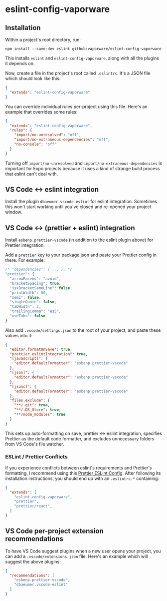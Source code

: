 # eslint-config-vaporware

## Installation

Within a project's root directory, run:

```
npm install --save-dev eslint github:vaporware/eslint-config-vaporware
```

This installs `eslint` and `eslint-config-vaporware`, along with all the plugins it depends on.

Now, create a file in the project's root called `.eslintrc`. It's a JSON file which should look like this:

```json
{
  "extends": "eslint-config-vaporware"
}
```

You can override individual rules per-project using this file. Here's an example that overrides some rules:

```json
{
  "extends": "eslint-config-vaporware",
  "rules": {
    "import/no-unresolved": "off",
    "import/no-extraneous-dependencies": "off",
    "no-console": "off"
  }
}
```

Turning off `import/no-unresolved` and `import/no-extraneous-dependencies` is important for Expo projects because it uses a kind of strange build process that eslint can't deal with.

## VS Code <-> eslint integration

Install the plugin `dbaeumer.vscode-eslint` for eslint integration. Sometimes this won't start working until you've closed and re-opened your project window.

## VS Code <-> (prettier + eslint) integration

Install `esbenp.prettier-vscode` (in addition to the eslint plugin above) for Prettier integration.

Add a `prettier` key to your package.json and paste your Prettier config in there. For example:

```js
/* "dependencies": { ... }, */
"prettier": {
  "arrowParens": "avoid",
  "bracketSpacing": true,
  "jsxBracketSameLine": false,
  "printWidth": 80,
  "semi": false,
  "singleQuote": false,
  "tabWidth": 2,
  "trailingComma": "es5",
  "useTabs": false
}
```

Also add `.vscode/settings.json` to the root of your project, and paste these values into it:

```json
{
  "editor.formatOnSave": true,
  "prettier.eslintIntegration": true,
  "[javascript]": {
    "editor.defaultFormatter": "esbenp.prettier-vscode"
  },
  "[json]": {
    "editor.defaultFormatter": "esbenp.prettier-vscode"
  },
  "[jsonc]": {
    "editor.defaultFormatter": "esbenp.prettier-vscode"
  },
  "files.exclude": {
    "**/.git": true,
    "**/.DS_Store": true,
    "**/node_modules": true
  }
}
```

This sets up auto-formatting on save, prettier <-> eslint integration, specifies Prettier as the default code formatter, and excludes unnecessary folders from VS Code's file watcher.

### ESLint / Prettier Conflicts

If you experience conflicts between eslint's requirements and Prettier's formatting, I recommend using this [Prettier ESLint Config](https://github.com/prettier/eslint-config-prettier#installation). After following its installation instructions, you should end up with an `.eslintrc.*` containing:

```json
{
  "extends": [
    "eslint-config-vaporware",
    "prettier",
    "prettier/react",
  ]
}
```

## VS Code per-project extension recommendations
To have VS Code suggest plugins when a new user opens your project, you can add a `.vscode/extensions.json` file. Here's an example which will suggest the above plugins:

```json
{
  "recommendations": [
    "esbenp.prettier-vscode",
    "dbaeumer.vscode-eslint"
  ]
}
```
